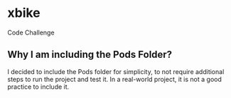 # xbike
Code Challenge

## Why I am including the Pods Folder?
I decided to include the Pods folder for simplicity, to not require additional steps to run the project and test it. In a real-world project, it is not a good practice to include it.